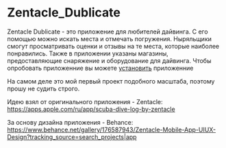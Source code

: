 # Zentacle_Dublicate
Zentacle Dublicate - это приложение для любителей дайвинга. С его помощью можно искать места и отмечать погружения. Ныряльщики смогут просматривать оценки и отзывы на те места, которые наиболее понравились. Также в приложении указаны магазины, предоставляющие снаряжение и оборудование для дайвинга. Чтобы опробовать приложенние вы можете [установить](https://diplodoc.com/docs/ru/syntax/links) приложенние

На самом деле это мой первый проект подобного масштаба, поэтому прошу не судить строго.

Идею взял от оригинального приложения - Zentacle: https://apps.apple.com/ru/app/scuba-dive-log-by-zentacle

За основу дизайна приложения - Behance: https://www.behance.net/gallery/176587943/Zentacle-Mobile-App-UIUX-Design?tracking_source=search_projects|app
